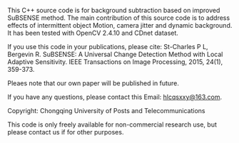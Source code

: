 
This C++ source code is for background subtraction based on improved SuBSENSE method. The main contribution of this source code is to address effects of intermittent object Motion, camera jitter and dynamic background. It has been tested with OpenCV 2.4.10 and CDnet dataset.
 
If you use this code in your publications, please cite: St-Charles P L, Bergevin R. SuBSENSE: A Universal Change Detection Method with Local Adaptive Sensitivity. IEEE Transactions on Image Processing, 2015, 24(1), 359-373. 

Pleaes note that our own paper will be published in future.

If you have any questions, please contact this Email: hlcqsxxy@163.com.

Copyright: Chongqing University of Posts and Telecommunications

This code is only freely available for non-commercial research use, but please contact us if for other purposes.
